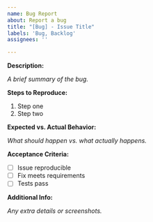 ```yaml
---
name: Bug Report
about: Report a bug
title: "[Bug] - Issue Title"
labels: 'Bug, Backlog'
assignees: ''

---
```


**Description:**

_A brief summary of the bug._

**Steps to Reproduce:**

1. Step one
2. Step two

**Expected vs. Actual Behavior:**

_What should happen vs. what actually happens._

**Acceptance Criteria:**

- [ ] Issue reproducible
- [ ] Fix meets requirements
- [ ] Tests pass

**Additional Info:**

_Any extra details or screenshots._
